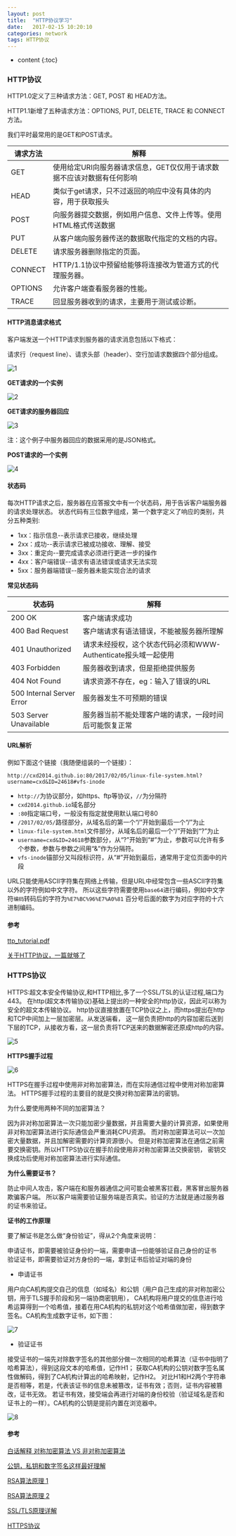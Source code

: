 ```yaml
---
layout: post
title:  "HTTP协议学习"
date:   2017-02-15 10:20:10
categories: network
tags: HTTP协议 
---
```


* content
{:toc}

### HTTP协议

HTTP1.0定义了三种请求方法：GET, POST 和 HEAD方法。

HTTP1.1新增了五种请求方法：OPTIONS, PUT, DELETE, TRACE 和 CONNECT 方法。

我们平时最常用的是GET和POST请求。

请求方法|解释
---|---
GET       |  使用给定URI向服务器请求信息，GET仅仅用于请求数据不应该对数据有任何影响
HEAD      |  类似于get请求，只不过返回的响应中没有具体的内容，用于获取报头
POST      |  向服务器提交数据，例如用户信息、文件上传等。使用HTML格式传送数据
PUT       |  从客户端向服务器传送的数据取代指定的文档的内容。
DELETE    |  请求服务器删除指定的页面。
CONNECT   |  HTTP/1.1协议中预留给能够将连接改为管道方式的代理服务器。
OPTIONS   |  允许客户端查看服务器的性能。
TRACE     |  回显服务器收到的请求，主要用于测试或诊断。

#### HTTP消息请求格式

客户端发送一个HTTP请求到服务器的请求消息包括以下格式：

请求行（request line）、请求头部（header）、空行加请求数据四个部分组成。

![1]({{"/css/pics/http/1.png"}})

__GET请求的一个实例__

![2]({{"/css/pics/http/2.jpg"}})

__GET请求的服务器回应__

![3]({{"/css/pics/http/3.jpg"}})

注：这个例子中服务器回应的数据采用的是JSON格式。

__POST请求的一个实例__

![4]({{"/css/pics/http/4.jpg"}})

#### 状态码

每次HTTP请求之后，服务器在应答报文中有一个状态码，用于告诉客户端服务器的请求处理状态。
状态代码有三位数字组成，第一个数字定义了响应的类别，共分五种类别:

* 1xx：指示信息--表示请求已接收，继续处理
* 2xx：成功--表示请求已被成功接收、理解、接受
* 3xx：重定向--要完成请求必须进行更进一步的操作
* 4xx：客户端错误--请求有语法错误或请求无法实现
* 5xx：服务器端错误--服务器未能实现合法的请求

__常见状态码__

状态码|解释
---|---
200 OK                        |客户端请求成功
400 Bad Request               |客户端请求有语法错误，不能被服务器所理解
401 Unauthorized              |请求未经授权，这个状态代码必须和WWW-Authenticate报头域一起使用 
403 Forbidden                 |服务器收到请求，但是拒绝提供服务
404 Not Found                 |请求资源不存在，eg：输入了错误的URL
500 Internal Server Error     |服务器发生不可预期的错误
503 Server Unavailable        |服务器当前不能处理客户端的请求，一段时间后可能恢复正常


#### URL解析

例如下面这个链接（我随便组装的一个链接）：

`http://cxd2014.github.io:80/2017/02/05/linux-file-system.html?username=cxd&ID=24618#vfs-inode`

* `http://`为协议部分，如https、ftp等协议，`//`为分隔符
* `cxd2014.github.io`域名部分
* `:80`指定端口号，一般没有指定就使用默认端口号80
* `/2017/02/05/`路径部分，从域名后的第一个“/”开始到最后一个“/”为止
* `linux-file-system.html`文件部分，从域名后的最后一个“/”开始到“?”为止
* `username=cxd&ID=24618`参数部分，从“?”开始到“#”为止，参数可以允许有多个参数，参数与参数之间用“&”作为分隔符。
* `vfs-inode`锚部分又叫段标识符，从“#”开始到最后，通常用于定位页面中的片段

URL只能使用ASCII字符集在网络上传输，但是URL中经常包含一些ASCII字符集以外的字符例如中文字符。
所以这些字符需要使用`base64`进行编码，例如中文字符`编码`转码后的字符为`%E7%BC%96%E7%A0%81`
百分号后面的数字为对应字符的十六进制编码。

#### 参考

[ttp_tutorial.pdf](https://www.tutorialspoint.com/http/http_tutorial.pdf)

[关于HTTP协议，一篇就够了](http://www.jianshu.com/p/80e25cb1d81a)

### HTTPS协议

HTTPS:超文本安全传输协议,和HTTP相比,多了一个SSL/TSL的认证过程,端口为443。
在http(超文本传输协议)基础上提出的一种安全的http协议，因此可以称为安全的超文本传输协议。
http协议直接放置在TCP协议之上，而https提出在http和TCP中间加上一层加密层。从发送端看，
这一层负责把http的内容加密后送到下层的TCP，从接收方看，这一层负责将TCP送来的数据解密还原成http的内容。

![5]({{"/css/pics/http/5.png"}})

__HTTPS握手过程__

![6]({{"/css/pics/http/6.png"}})


HTTPS在握手过程中使用非对称加密算法，而在实际通信过程中使用对称加密算法。
HTTPS握手过程的主要目的就是交换对称加密算法的密钥。

为什么要使用两种不同的加密算法？

因为非对称加密算法一次只能加密少量数据，并且需要大量的计算资源，如果使用非对称加密算法进行实际通信会严重消耗CPU资源。
而对称加密算法可以一次加密大量数据，并且加解密需要的计算资源很小。
但是对称加密算法在通信之前需要交换密钥。所以HTTPS协议在握手阶段使用非对称加密算法交换密钥，
密钥交换成功后使用对称加密算法进行实际通信。

__为什么需要证书？__

防止中间人攻击，客户端在和服务器通信之间可能会被黑客拦截，黑客冒出服务器欺骗客户端。
所以客户端需要验证服务端是否真实。验证的方法就是通过服务器的证书来验证。

__证书的工作原理__

要了解证书是怎么做“身份验证”，得从2个角度来说明：

申请证书，即需要被验证身份的一端，需要申请一份能够验证自己身份的证书  
验证证书，即需要验证对方身份的一端，拿到证书后验证对端的身份

* 申请证书

用户向CA机构提交自己的信息（如域名）和公钥（用户自己生成的非对称加密公钥，用于TLS握手阶段和另一端协商密钥用），
CA机构将用户提交的信息进行哈希运算得到一个哈希值，接着在用CA机构的私钥对这个哈希值做加密，得到数字签名。CA机构生成数字证书，如下图：  

![7]({{"/css/pics/http/7.png"}})

* 验证证书

接受证书的一端先对除数字签名的其他部分做一次相同的哈希算法（证书中指明了哈希算法），得到这段文本的哈希值，记作H1；
获取CA机构的公钥对数字签名属性做解码，得到了CA机构计算出的哈希映射，记作H2。
对比H1和H2两个字符串是否相等，若是，代表该证书的信息未被篡改，证书有效；否则，证书内容被篡改，证书无效。
若证书有效，接受端会再进行对端的身份校验（验证域名是否和证书上的一样）。CA机构的公钥是提前内置在浏览器中。

![8]({{"/css/pics/http/8.png"}})

#### 参考

[白话解释 对称加密算法 VS 非对称加密算法](https://segmentfault.com/a/1190000004461428)

[公钥，私钥和数字签名这样最好理解](http://blog.csdn.net/21aspnet/article/details/7249401)

[RSA算法原理 1](http://www.ruanyifeng.com/blog/2013/06/rsa_algorithm_part_one.html)

[RSA算法原理 2](http://www.ruanyifeng.com/blog/2013/07/rsa_algorithm_part_two.html)

[SSL/TLS原理详解](https://segmentfault.com/a/1190000002554673)

[HTTPS协议](https://zhangbinalan.gitbooks.io/protocol/content/httpsxie_yi.html)